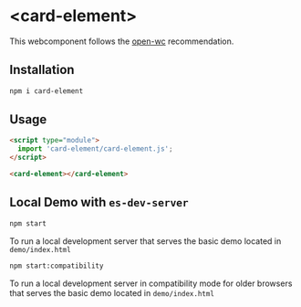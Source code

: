 # \<card-element>

This webcomponent follows the [open-wc](https://github.com/open-wc/open-wc) recommendation.

## Installation
```bash
npm i card-element
```

## Usage
```html
<script type="module">
  import 'card-element/card-element.js';
</script>

<card-element></card-element>
```



## Local Demo with `es-dev-server`
```bash
npm start
```
To run a local development server that serves the basic demo located in `demo/index.html`

```bash
npm start:compatibility
```
To run a local development server in compatibility mode for older browsers that serves the basic demo located in `demo/index.html`
